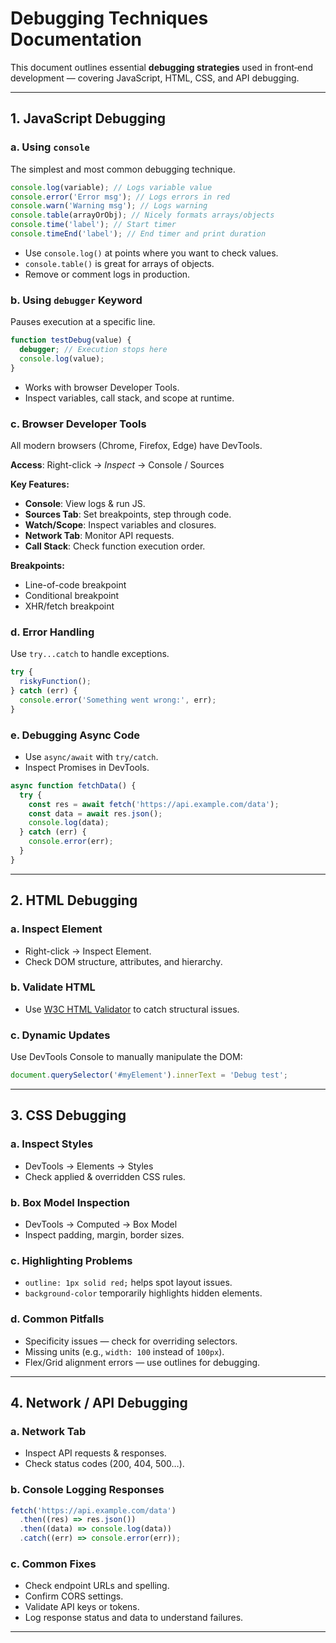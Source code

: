 # Debugging Techniques Documentation

This document outlines essential **debugging strategies** used in front‑end development — covering JavaScript, HTML, CSS, and API debugging.

---

## 1. JavaScript Debugging

### a. Using `console`

The simplest and most common debugging technique.

```javascript
console.log(variable); // Logs variable value
console.error('Error msg'); // Logs errors in red
console.warn('Warning msg'); // Logs warning
console.table(arrayOrObj); // Nicely formats arrays/objects
console.time('label'); // Start timer
console.timeEnd('label'); // End timer and print duration
```

- Use `console.log()` at points where you want to check values.
- `console.table()` is great for arrays of objects.
- Remove or comment logs in production.

### b. Using `debugger` Keyword

Pauses execution at a specific line.

```javascript
function testDebug(value) {
  debugger; // Execution stops here
  console.log(value);
}
```

- Works with browser Developer Tools.
- Inspect variables, call stack, and scope at runtime.

### c. Browser Developer Tools

All modern browsers (Chrome, Firefox, Edge) have DevTools.

**Access**: Right-click → _Inspect_ → Console / Sources

**Key Features:**

- **Console**: View logs & run JS.
- **Sources Tab**: Set breakpoints, step through code.
- **Watch/Scope**: Inspect variables and closures.
- **Network Tab**: Monitor API requests.
- **Call Stack**: Check function execution order.

**Breakpoints:**

- Line-of-code breakpoint
- Conditional breakpoint
- XHR/fetch breakpoint

### d. Error Handling

Use `try...catch` to handle exceptions.

```javascript
try {
  riskyFunction();
} catch (err) {
  console.error('Something went wrong:', err);
}
```

### e. Debugging Async Code

- Use `async/await` with `try/catch`.
- Inspect Promises in DevTools.

```javascript
async function fetchData() {
  try {
    const res = await fetch('https://api.example.com/data');
    const data = await res.json();
    console.log(data);
  } catch (err) {
    console.error(err);
  }
}
```

---

## 2. HTML Debugging

### a. Inspect Element

- Right-click → Inspect Element.
- Check DOM structure, attributes, and hierarchy.

### b. Validate HTML

- Use [W3C HTML Validator](https://validator.w3.org/) to catch structural issues.

### c. Dynamic Updates

Use DevTools Console to manually manipulate the DOM:

```javascript
document.querySelector('#myElement').innerText = 'Debug test';
```

---

## 3. CSS Debugging

### a. Inspect Styles

- DevTools → Elements → Styles
- Check applied & overridden CSS rules.

### b. Box Model Inspection

- DevTools → Computed → Box Model
- Inspect padding, margin, border sizes.

### c. Highlighting Problems

- `outline: 1px solid red;` helps spot layout issues.
- `background-color` temporarily highlights hidden elements.

### d. Common Pitfalls

- Specificity issues — check for overriding selectors.
- Missing units (e.g., `width: 100` instead of `100px`).
- Flex/Grid alignment errors — use outlines for debugging.

---

## 4. Network / API Debugging

### a. Network Tab

- Inspect API requests & responses.
- Check status codes (200, 404, 500…).

### b. Console Logging Responses

```javascript
fetch('https://api.example.com/data')
  .then((res) => res.json())
  .then((data) => console.log(data))
  .catch((err) => console.error(err));
```

### c. Common Fixes

- Check endpoint URLs and spelling.
- Confirm CORS settings.
- Validate API keys or tokens.
- Log response status and data to understand failures.

---
